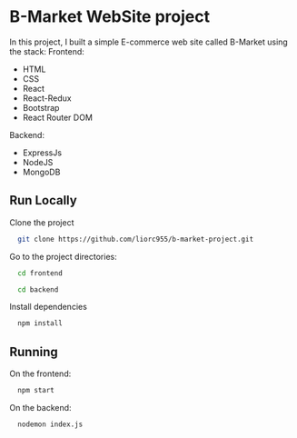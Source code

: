 
# B-Market WebSite project

In this project, I built a simple E-commerce web site called B-Market using the stack:
Frontend:
- HTML
- CSS
- React
- React-Redux
- Bootstrap
- React Router DOM

Backend:
- ExpressJs
- NodeJS
- MongoDB
    
## Run Locally

Clone the project

```bash
  git clone https://github.com/liorc955/b-market-project.git
```

Go to the project directories:

```bash
  cd frontend
```

```bash
  cd backend
```

Install dependencies

```bash
  npm install
```

## Running

On the frontend:

```bash
  npm start
```

On the backend:

```bash
  nodemon index.js
```